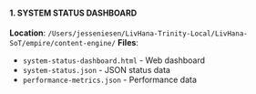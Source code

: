 #### 1. SYSTEM STATUS DASHBOARD

**Location**: `/Users/jesseniesen/LivHana-Trinity-Local/LivHana-SoT/empire/content-engine/`
**Files**:

- `system-status-dashboard.html` - Web dashboard
- `system-status.json` - JSON status data
- `performance-metrics.json` - Performance data
